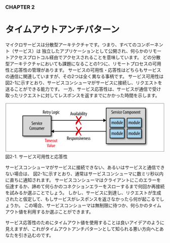 ### CHAPTER 2

# タイムアウトアンチパターン

マイクロサービスは分散型アーキテクチャです。つまり、すべてのコンポーネント（サービス）は
独立したアプリケーションとして公開され、何らかのリモートアクセスプロトコル経由でアクセスされることを意味しています。
どの分散型アーキテクチャにおいても課題になることの1つに、リモートプロセスの可用性と応答性の管理があります。
サービスの可用性・応答性はどちらもサービスの通信に関連していますが、その2つは全く異なる事柄です。
サービス可用性は図2-1に示すとおり、サービスコンシューマがサービスに接続し、リクエストを送ることができる能力です。
一方、サービス応答性は、サービスが通信で受け取ったリクエストに対してレスポンスを返すまでにかかった時間を示します。

![サービス可用性と応答性](./img/2-1.png)  
図2-1. サービス可用性と応答性

サービスコンシューマがサービスに接続できない、あるいはサービスと通信できない場合は、
図2-1に示すとおり、通常はサービスコンシューマに数ミリ秒以内に直ちに通知されます。
サービスコンシューマはクライアントにこのエラーを伝達するか、諦めて何らかのコネクションエラーをスローするまで何回か再接続を試みるか選ぶことでしょう。
しかし、サービスに到達し、リクエストが生成されたと仮定して、もしサービスがレスポンスを返さなかったら何が起こるでしょうか。
この場合、サービスコンシューマは無制限に待つか、何らかのタイムアウト値を利用するか選ぶことができます。

サービス応答性のためにタイムアウト値を使用することは良いアイデアのように見えますが、これがタイムアウトアンチパターンとして知られる悪い方向へとあなたを引き込むのです。
